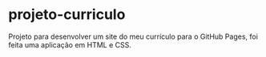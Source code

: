 # projeto-curriculo

Projeto para desenvolver um site do meu currículo para o GitHub Pages, foi feita uma aplicação em HTML e CSS. 
